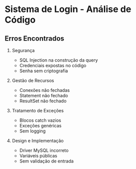 # Sistema de Login - Análise de Código

## Erros Encontrados
1. Segurança
   - SQL Injection na construção da query
   - Credenciais expostas no código
   - Senha sem criptografia

2. Gestão de Recursos
   - Conexões não fechadas
   - Statement não fechado
   - ResultSet não fechado

3. Tratamento de Exceções
   - Blocos catch vazios
   - Exceções genéricas
   - Sem logging

4. Design e Implementação
   - Driver MySQL incorreto
   - Variáveis públicas
   - Sem validação de entrada